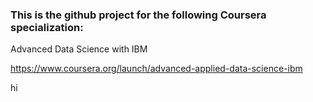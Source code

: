 ### This is the github project for the following Coursera specialization:

Advanced Data Science with IBM

https://www.coursera.org/launch/advanced-applied-data-science-ibm

hi
